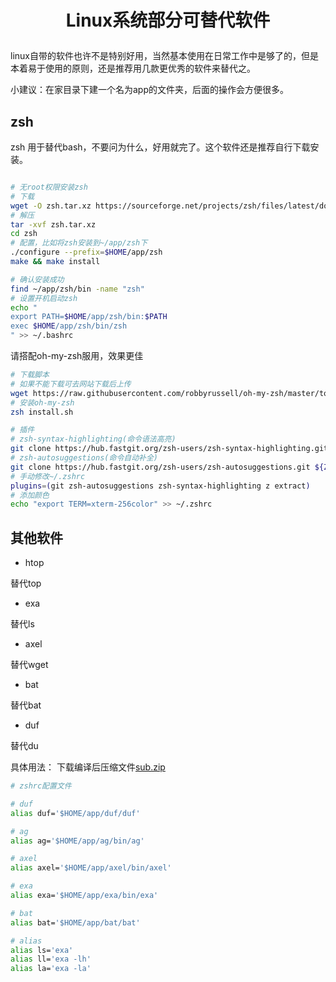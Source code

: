# <p align="center">Linux系统部分可替代软件</p>

linux自带的软件也许不是特别好用，当然基本使用在日常工作中是够了的，但是本着易于使用的原则，还是推荐用几款更优秀的软件来替代之。

小建议：在家目录下建一个名为app的文件夹，后面的操作会方便很多。

## zsh
zsh 用于替代bash，不要问为什么，好用就完了。这个软件还是推荐自行下载安装。
```bash

# 无root权限安装zsh
# 下载
wget -O zsh.tar.xz https://sourceforge.net/projects/zsh/files/latest/download
# 解压
tar -xvf zsh.tar.xz
cd zsh
# 配置，比如将zsh安装到~/app/zsh下
./configure --prefix=$HOME/app/zsh
make && make install

# 确认安装成功
find ~/app/zsh/bin -name "zsh"
# 设置开机启动zsh
echo "
export PATH=$HOME/app/zsh/bin:$PATH
exec $HOME/app/zsh/bin/zsh
" >> ~/.bashrc

```
请搭配oh-my-zsh服用，效果更佳

```bash
# 下载脚本
# 如果不能下载可去网站下载后上传
wget https://raw.githubusercontent.com/robbyrussell/oh-my-zsh/master/tools/install.sh
# 安装oh-my-zsh
zsh install.sh

# 插件
# zsh-syntax-highlighting(命令语法高亮)
git clone https://hub.fastgit.org/zsh-users/zsh-syntax-highlighting.git ${ZSH_CUSTOM:-~/.oh-my-zsh/custom}/plugins/zsh-syntax-highlighting
# zsh-autosuggestions(命令自动补全)
git clone https://hub.fastgit.org/zsh-users/zsh-autosuggestions.git ${ZSH_CUSTOM:-~/.oh-my-zsh/custom}/plugins/zsh-autosuggestions
# 手动修改~/.zshrc
plugins=(git zsh-autosuggestions zsh-syntax-highlighting z extract)
# 添加颜色
echo "export TERM=xterm-256color" >> ~/.zshrc
```

## 其他软件
+ htop

替代top


+ exa

替代ls


+ axel

替代wget



+ bat

替代bat


+ duf

替代du

具体用法：
下载编译后压缩文件[sub.zip](https://github.com/sdy-xu/bioinformatics/blob/master/Linux/sub.zip)


```bash
# zshrc配置文件

# duf
alias duf='$HOME/app/duf/duf'

# ag
alias ag='$HOME/app/ag/bin/ag'

# axel
alias axel='$HOME/app/axel/bin/axel'

# exa
alias exa='$HOME/app/exa/bin/exa'

# bat
alias bat='$HOME/app/bat/bat'

# alias
alias ls='exa'
alias ll='exa -lh'
alias la='exa -la'

```






